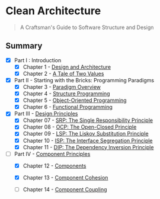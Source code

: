 # Clean Architecture
> A Craftsman's Guide to Software Structure and Design

## Summary
- [X] Part I : Introduction
  - [X] Chapter 1 - [Design and Architecture](/what_is_design_and_architecture.md)
  - [X] Chapter 2 - [A Tale of Two Values](/a_tale_of_two_values.md)
- [X] Part II - Starting with the Bricks: Programming Paradigms
  - [X] Chapter 3 - [Paradigm Overview](/paradigm_overview.md)
  - [X] Chapter 4 - [Structure Programming](/structured_programming.md)
  - [X] Chapter 5 - [Object-Oriented Programming](/object_oriented_programming.md)
  - [X] Chapter 6 - [Functional Programming](/functional_programming.md)
- [X] Part III - [Design Principles](/design_principles/README.md)
  - [X] Chapter 07 - [SRP: The Single Responsibility Principle](/design_principles/SRP.md)
  - [X] Chapter 08 - [OCP: The Open-Closed Principle](/design_principles/OCP.md)
  - [X] Chapter 09 - [LSP: The Liskov Substitution Principle](/design_principles/LSP.md)
  - [X] Chapter 10 - [ISP: The Interface Segregation Principle](/design_principles/ISP.md)
  - [X] Chapter 11 - [DIP: The Dependency Inversion Principle](/design_principles/DIP.md)
- [ ] Part IV - [Component Principles](/component_principles/README.md)
  - [X] Chapter 12 - [Components](/component_principles/components.md)
  - [X] Chapter 13 - [Component Cohesion](/component_principles/component_cohesion.md)
  - [ ] Chapter 14 - [Component Coupling](/component_principles/component_coupling.md)


